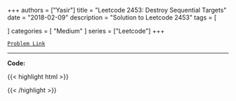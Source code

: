 
+++
authors = ["Yasir"]
title = "Leetcode 2453: Destroy Sequential Targets"
date = "2018-02-09"
description = "Solution to Leetcode 2453"
tags = [
    
]
categories = [
    "Medium"
]
series = ["Leetcode"]
+++



[`Problem Link`](https://leetcode.com/problems/destroy-sequential-targets/description/)

---

**Code:**

{{< highlight html >}}

{{< /highlight >}}

